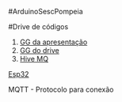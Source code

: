 #ArduinoSescPompeia


#Drive de códigos
<br>
1. [GG da apresentação](https://www.canva.com/design/DAGAACPGOfc/LP3Uy4w5fd70kOBJyGiB9g/view?utm_content=DAGAACPGOfc&utm_campaign=designshare&utm_medium=link&utm_source=editor)
2. [GG do drive](https://drive.google.com/drive/folders/1UhU32xJZEcHGRwxVg0Micw0Ssgh8YIiU)
3. [Hive MQ](https://www.hivemq.com/products/mqtt-broker/)


[Esp32](http://esp32io.com)


MQTT - Protocolo para conexão

